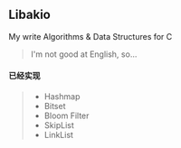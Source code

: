 ## Libakio

My write Algorithms &amp; Data Structures for C

> I'm not good at English, so...

#### 已经实现

> + Hashmap
> + Bitset
> + Bloom Filter
> + SkipList
> + LinkList
